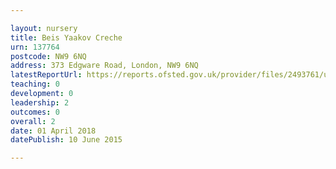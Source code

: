```yaml
---

layout: nursery
title: Beis Yaakov Creche
urn: 137764
postcode: NW9 6NQ
address: 373 Edgware Road, London, NW9 6NQ
latestReportUrl: https://reports.ofsted.gov.uk/provider/files/2493761/urn/137764.pdf
teaching: 0
development: 0
leadership: 2
outcomes: 0
overall: 2
date: 01 April 2018 
datePublish: 10 June 2015

---
```

